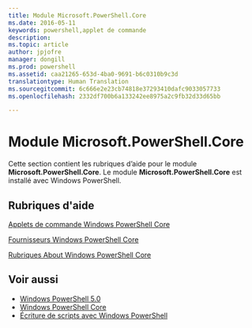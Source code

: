 ```yaml
---
title: Module Microsoft.PowerShell.Core
ms.date: 2016-05-11
keywords: powershell,applet de commande
description: 
ms.topic: article
author: jpjofre
manager: dongill
ms.prod: powershell
ms.assetid: caa21265-653d-4ba0-9691-b6c0310b9c3d
translationtype: Human Translation
ms.sourcegitcommit: 6c666e2e23cb74818e37293410dafc9033057733
ms.openlocfilehash: 2332df700b6a133242ee8975a2c9fb32d33d65bb

---
```


# Module Microsoft.PowerShell.Core
Cette section contient les rubriques d’aide pour le module **Microsoft.PowerShell.Core**. Le module **Microsoft.PowerShell.Core** est installé avec Windows PowerShell.

## Rubriques d'aide
[Applets de commande Windows PowerShell Core](http://go.microsoft.com/fwlink/?LinkID=245857)

[Fournisseurs Windows PowerShell Core](Windows-PowerShell-Core-Providers.md)

[Rubriques About Windows PowerShell Core](Windows-PowerShell-Core-About-Topics.md)

## Voir aussi
- [Windows PowerShell 5.0](Windows-PowerShell-5.0.md)
- [Windows PowerShell Core](https://technet.microsoft.com/en-us/library/4b75f1e4-f327-48f3-92ab-bf5435094d41)
- [Écriture de scripts avec Windows PowerShell](../../getting-started/fundamental/Scripting-with-Windows-PowerShell.md)




<!--HONumber=Oct16_HO3-->


